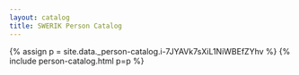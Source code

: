 ```yaml
---
layout: catalog
title: SWERIK Person Catalog
---
```

{% assign p = site.data._person-catalog.i-7JYAVk7sXiL1NiWBEfZYhv %}
{% include person-catalog.html p=p %}

